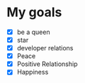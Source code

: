 # My goals
- [x] be a queen
- [x] star
- [x] developer relations
- [x] Peace
- [x] Positive Relationship 
- [x] Happiness

